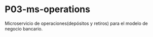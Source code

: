 # P03-ms-operations
Microservicio de operaciones(depósitos y retiros) para el modelo de negocio bancario.
